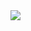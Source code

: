 <foreignObject background-size="contain" width="100" height="100">
<img src="https://github.com/cloudymax/markdown_templates/blob/main/test/test.svg"></a>
</foreignObject>
